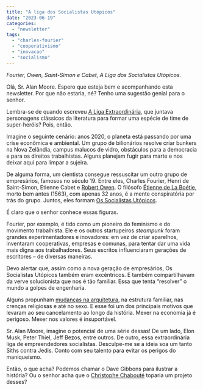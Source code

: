 ```yaml
---
title: "A liga dos Socialistas Utópicos"
date: "2023-06-19"
categories: 
  - "newsletter"
tags: 
  - "charles-fourier"
  - "cooperativismo"
  - "inovacao"
  - "socialismo"
---
```


_Fourier, Owen, Saint-Simon e Cabet, A Liga dos Socialistas Utópicos._

Olá, Sr. Alan Moore. Espero que esteja bem e acompanhando esta newsletter. Por que não estaria, né? Tenho uma sugestão genial para o senhor.

Lembra-se de quando escreveu [A Liga Extraordinária](https://en.wikipedia.org/wiki/The_League_of_Extraordinary_Gentlemen), que juntava personagens clássicos da literatura para formar uma espécie de time de super-heróis? Pois, então.

Imagine o seguinte cenário: anos 2020, o planeta está passando por uma crise econômica e ambiental. Um grupo de bilionários resolve criar bunkers na Nova Zelândia, campus malucos de vidro, obstáculos para a democracia e para os direitos trabalhistas. Alguns planejam fugir para marte e nos deixar aqui para limpar a sujeira.

De alguma forma, um cientista consegue ressuscitar um outro grupo de empresários, famosos no século 19. Entre eles, Charles Fourier, Henri de Saint-Simon, Etienne Cabet e [Robert Owen](https://en.wikipedia.org/wiki/Robert_Owen). O filósofo [Étienne de La Boétie](https://pt.wikipedia.org/wiki/%C3%89tienne_de_La_Bo%C3%A9tie), morto bem antes (1563), com apenas 32 anos, é a mente conspiratória por trás do grupo. Juntos, eles formam [Os Socialistas Utópicos](https://en.wikipedia.org/wiki/Utopian_socialism).

É claro que o senhor conhece essas figuras.

Fourier, por exemplo, é tido como um pioneiro do feminismo e do movimento trabalhista. Ele e os outros startupeiros _steampunk_ foram grandes experimentadores e inovadores: em vez de criar aparelhos, inventaram cooperativas, empresas e comunas, para tentar dar uma vida mais digna aos trabalhadores. Seus escritos influenciaram gerações de escritores – de diversas maneiras.

Devo alertar que, assim como a nova geração de empresários, Os Socialistas Utópicos também eram excêntricos. E também compartilhavam da verve solucionista que nos é tão familiar. Essa que tenta “resolver” o mundo a golpes de engenharia.

Alguns propunham [mudanças na arquitetura](https://en.wikipedia.org/wiki/Phalanst%C3%A8re), na estrutura familiar, nas crenças religiosas e até no sexo. E esse foi um dos principais motivos que levaram ao seu cancelamento ao longo da história. Mexer na economia já é perigoso. Mexer nos valores é insuportável.

Sr. Alan Moore, imagine o potencial de uma série dessas! De um lado, Elon Musk, Peter Thiel, Jeff Bezos, entre outros. De outro, essa extraordinária liga de empreendedores socialistas. Desculpe-me se a ideia soa um tanto Siths contra Jedis. Conto com seu talento para evitar os perigos do maniqueísmo.

Então, o que acha? Podemos chamar o Dave Gibbons para ilustrar a história? Ou o senhor acha que o [Christophe Chabouté](https://pt.wikipedia.org/wiki/Christophe_Chabout%C3%A9) toparia um projeto desses?

